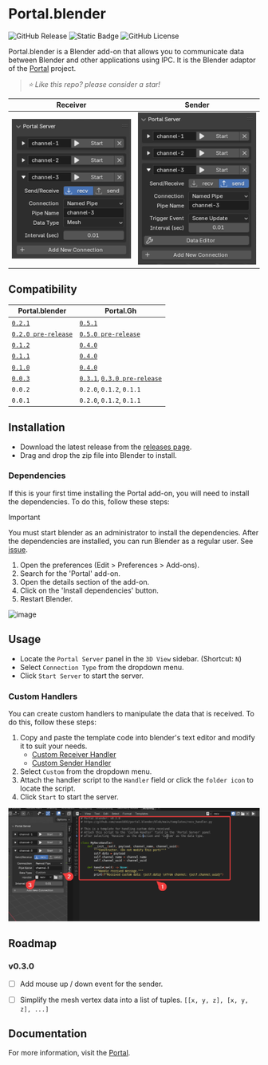 # Portal.blender
![GitHub Release](https://img.shields.io/github/v/release/sean1832/portal.blender)
![Static Badge](https://img.shields.io/badge/blender-4.2.0%2B-blue)
![GitHub License](https://img.shields.io/github/license/sean1832/portal.blender)

Portal.blender is a Blender add-on that allows you to communicate data between Blender and other applications using IPC. It is the Blender adaptor of the [Portal](https://github.com/sean1832/portal) project.

> *⭐️ Like this repo? please consider a star!*

| **Receiver**                                 | **Sender**                                   |
| -------------------------------------------- | -------------------------------------------- |
| ![image](/doc/images/portal-server-recv.png) | ![image](/doc/images/portal-server-send.png) |

## Compatibility
| Portal.blender                                                                       | Portal.Gh                                                                                                                                      |
| ------------------------------------------------------------------------------------ | ---------------------------------------------------------------------------------------------------------------------------------------------- |
| [`0.2.1`](https://github.com/sean1832/Portal.blender/releases/tag/0.2.1)             | [`0.5.1`](https://github.com/sean1832/Portal/releases/tag/0.5.1)                                                                               |
| [`0.2.0 pre-release`](https://github.com/sean1832/Portal.blender/releases/tag/0.2.0) | [`0.5.0 pre-release`](https://github.com/sean1832/Portal/releases/tag/0.5.0)                                                                   |
| [`0.1.2`](https://github.com/sean1832/Portal.blender/releases/tag/0.1.2)             | [`0.4.0`](https://github.com/sean1832/Portal/releases/tag/0.4.0)                                                                               |
| [`0.1.1`](https://github.com/sean1832/Portal.blender/releases/tag/0.1.1)             | [`0.4.0`](https://github.com/sean1832/Portal/releases/tag/0.4.0)                                                                               |
| [`0.1.0`](https://github.com/sean1832/Portal.blender/releases/tag/0.1.0)             | [`0.4.0`](https://github.com/sean1832/Portal/releases/tag/0.4.0)                                                                               |
| [`0.0.3`](https://github.com/sean1832/Portal.blender/releases/tag/0.0.3)             | [`0.3.1`](https://github.com/sean1832/Portal/releases/tag/0.3.1), [`0.3.0 pre-release`](https://github.com/sean1832/Portal/releases/tag/0.3.0) |
| `0.0.2`                                                                              | `0.2.0`, `0.1.2`, `0.1.1`                                                                                                                      |
| `0.0.1`                                                                              | `0.2.0`, `0.1.2`, `0.1.1`                                                                                                                      |

## Installation
- Download the latest release from the [releases page](https://github.com/sean1832/Portal.blender/releases/latest).
- Drag and drop the zip file into Blender to install.

### Dependencies
If this is your first time installing the Portal add-on, you will need to install the dependencies. To do this, follow these steps:
> [!IMPORTANT]
> You must start blender as an administrator to install the dependencies. After the dependencies are installed, you can run Blender as a regular user. See [issue](https://github.com/sean1832/Portal.blender/issues/1).
1. Open the preferences (Edit > Preferences > Add-ons).
2. Search for the 'Portal' add-on.
3. Open the details section of the add-on.
4. Click on the 'Install dependencies' button.
5. Restart Blender.

![image](/doc/images/dependencies-installation.png)

## Usage
- Locate the `Portal Server` panel in the `3D View` sidebar. (Shortcut: `N`)
- Select `Connection Type` from the dropdown menu.
- Click `Start Server` to start the server.

### Custom Handlers
You can create custom handlers to manipulate the data that is received. To do this, follow these steps:
1. Copy and paste the template code into blender's text editor and modify it to suit your needs.
   - [Custom Receiver Handler](/templates/recv_handler.py)
   - [Custom Sender Handler](/templates/send_handler.py)
2. Select `Custom` from the dropdown menu.
3. Attach the handler script to the `Handler` field or click the `folder icon` to locate the script.
4. Click `Start` to start the server.


![alt text](/doc/images/custom-handler.png)

## Roadmap
### v0.3.0
- [ ] Add mouse up / down event for the sender.
- [ ] Simplify the mesh vertex data into a list of tuples. `[[x, y, z], [x, y, z], ...]`


## Documentation
For more information, visit the [Portal](https://github.com/sean1832/portal).
